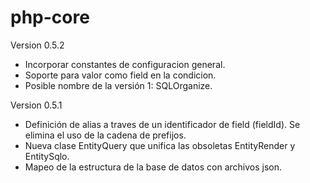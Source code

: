 # php-core

Version 0.5.2

* Incorporar constantes de configuracion general.
* Soporte para valor como field en la condicion.
* Posible nombre de la versión 1: SQLOrganize.


Version 0.5.1

* Definición de alias a traves de un identificador de field (fieldId). Se elimina el uso de la cadena de prefijos.
* Nueva clase EntityQuery que unifica las obsoletas EntityRender y EntitySqlo.
* Mapeo de la estructura de la base de datos con archivos json.
